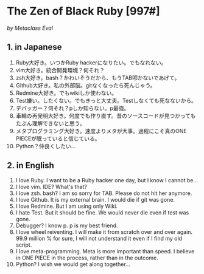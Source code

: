 
# The Zen of Black Ruby [997#]
*by Metaclass Eval*

## 1. in Japanese
1. Ruby大好き。いつかRuby hackerになりたい。でもなれない。
2. vim大好き。統合開発環境？何それ？
3. zsh大好き。bash？かわいそうだから、もうTAB叩かないであげて。
4. Github大好き。私の外部脳。gitなくなったら死んじゃう。
5. Redmine大好き。でもwikiしか使わない。
6. Test嫌い。したくない。でもきっと大丈夫。Testしなくても死なないから。
7. デバッガー？何それ？pしか知らない。p最強。
8. 車輪の再発明大好き。何度でも作り直す。昔のソースコードが見つかってもたぶん理解できないと思う。
9. メタプログラミング大好き。速度よりメタが大事。過程にこそ真のONE PIECEが眠っていると信じている。
10. Python？仲良くしたい...

## 2. in English
1. I love Ruby. I want to be a Ruby hacker one day, but I know I cannot be...
2. I love vim. IDE? What's that?
3. I love zsh. bash? I am so sorry for TAB. Please do not hit her anymore.
4. I love Github. It is my external brain. I would die if git was gone.
5. I love Redmine. But I am using only Wiki.
6. I hate Test. But it should be fine. We would never die even if test was gone.
7. Debugger? I know p. p is my best friend.
8. I love wheel reiventing. I will make it from scratch over and over again. 99.9 million % for sure, I will not understand it even if I find my old script.
9. I love meta-programming. Meta is more important than speed. I believe in ONE PIECE in the process, rather than in the outcome.
10. Python? I wish we would get along together...

